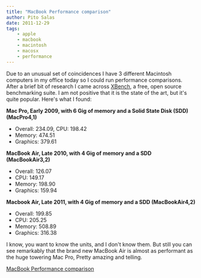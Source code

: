 ```yaml
---
title: "MacBook Performance comparison"
author: Pito Salas
date: 2011-12-29
tags:
    - apple
    - macbook
    - macintosh
    - macosx
    - performance
---
```




Due to an unusual set of coincidences I have 3 different Macintosh computers
in my office today so I could run performance comparisons. After a brief bit
of research I came across [XBench](<http://xbench.com/>), a free, open source
benchmarking suite. I am not positive that it is the state of the art, but
it's quite popular. Here's what I found:

**Mac Pro, Early 2009, with 6 Gig of memory and a Solid State Disk (SDD)
(MacPro4,1)**

  * Overall: 234.09, CPU: 198.42
  * Memory: 474.51
  * Graphics: 379.61

**MacBook Air, Late 2010, with 4 Gig of memory and a SDD (MacBookAir3,2)**

  * Overall: 126.07
  * CPU: 149.17
  * Memory: 198.90
  * Graphics: 159.94

**Macbook Air, Late 2011, with 4 Gig of memory and a SDD (MacBookAir4,2)**

  * Overall: 199.85
  * CPU: 205.25
  * Memory: 508.89
  * Graphics: 316.38

I know, you want to know the units, and I don't know them. But still you can
see remarkably that the brand new MacBook Air is almost as performant as the
huge towering Mac Pro, Pretty amazing and telling.


[MacBook Performance comparison](None)
